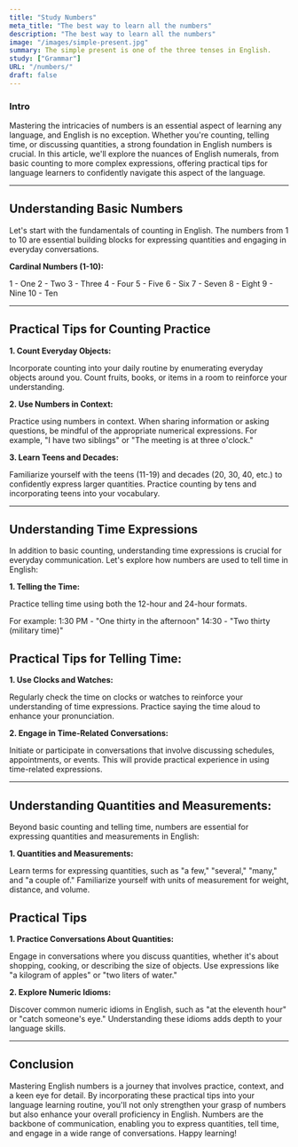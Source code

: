 ```yaml
---
title: "Study Numbers"
meta_title: "The best way to learn all the numbers"
description: "The best way to learn all the numbers"
image: "/images/simple-present.jpg"
summary: The simple present is one of the three tenses in English.
study: ["Grammar"]
URL: "/numbers/"
draft: false
---
```


### Intro 

Mastering the intricacies of numbers is an essential aspect of learning any language, and English is no exception. Whether you're counting, telling time, or discussing quantities, a strong foundation in English numbers is crucial. In this article, we'll explore the nuances of English numerals, from basic counting to more complex expressions, offering practical tips for language learners to confidently navigate this aspect of the language.

<hr>

## Understanding Basic Numbers

Let's start with the fundamentals of counting in English. The numbers from 1 to 10 are essential building blocks for expressing quantities and engaging in everyday conversations.

**Cardinal Numbers (1-10):**

1 - One
2 - Two
3 - Three
4 - Four
5 - Five
6 - Six
7 - Seven
8 - Eight
9 - Nine
10 - Ten

<hr>

## Practical Tips for Counting Practice

**1. Count Everyday Objects:**

Incorporate counting into your daily routine by enumerating everyday objects around you. Count fruits, books, or items in a room to reinforce your understanding.

**2. Use Numbers in Context:**

Practice using numbers in context. When sharing information or asking questions, be mindful of the appropriate numerical expressions. For example, "I have two siblings" or "The meeting is at three o'clock."

**3. Learn Teens and Decades:**

Familiarize yourself with the teens (11-19) and decades (20, 30, 40, etc.) to confidently express larger quantities. Practice counting by tens and incorporating teens into your vocabulary.

<hr>

## Understanding Time Expressions

In addition to basic counting, understanding time expressions is crucial for everyday communication. Let's explore how numbers are used to tell time in English:

**1. Telling the Time:**

Practice telling time using both the 12-hour and 24-hour formats. 

For example:
1:30 PM - "One thirty in the afternoon"
14:30 - "Two thirty (military time)"

## Practical Tips for Telling Time:

**1. Use Clocks and Watches:**

Regularly check the time on clocks or watches to reinforce your understanding of time expressions. Practice saying the time aloud to enhance your pronunciation.

**2. Engage in Time-Related Conversations:**

Initiate or participate in conversations that involve discussing schedules, appointments, or events. This will provide practical experience in using time-related expressions.

<hr>

## Understanding Quantities and Measurements:

Beyond basic counting and telling time, numbers are essential for expressing quantities and measurements in English:

**1. Quantities and Measurements:**

Learn terms for expressing quantities, such as "a few," "several," "many," and "a couple of." Familiarize yourself with units of measurement for weight, distance, and volume.

## Practical Tips

**1. Practice Conversations About Quantities:**

Engage in conversations where you discuss quantities, whether it's about shopping, cooking, or describing the size of objects. Use expressions like "a kilogram of apples" or "two liters of water."

**2. Explore Numeric Idioms:**

Discover common numeric idioms in English, such as "at the eleventh hour" or "catch someone's eye." Understanding these idioms adds depth to your language skills.

<hr>

## Conclusion

Mastering English numbers is a journey that involves practice, context, and a keen eye for detail. By incorporating these practical tips into your language learning routine, you'll not only strengthen your grasp of numbers but also enhance your overall proficiency in English. Numbers are the backbone of communication, enabling you to express quantities, tell time, and engage in a wide range of conversations. Happy learning!